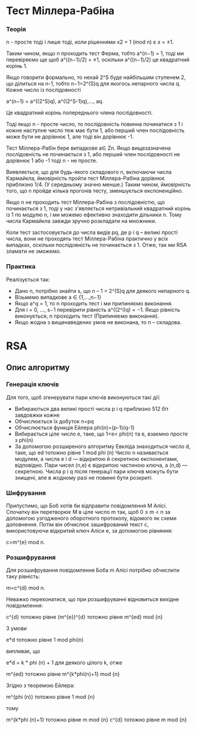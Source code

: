 # Тест Міллера-Рабіна

### Теорія

n - просте тоді і лише тоді, коли рішеннями x2 = 1 (mod n) є x = ±1. <br>
 
Таким чином, якщо n проходить тест Ферма, тобто a^(n−1) = 1, тоді ми перевіряємо ще щоб a^((n−1)/2) = ±1,
оскільки a^((n−1)/2) це квадратний корінь 1. <br>

Якщо говорити формально, то нехай 2^S буде найбільшим ступенем 2, що ділиться на n-1, тобто n−1=2^(S)q для
якогось непарного числа q. Кожне число із послідовності

a^(n−1) = a^((2^S)q), a^((2^S-1)q),…, aq.

Це квадратний корінь попереднього члена послідовності.

Тоді якщо n - просте число, то послідовність повинна починатися з 1 і кожне наступне число теж має бути 1,
або перший член послідовність може бути не дорівнює 1, але тоді він дорівнює -1.

Тест Міллера-Рабін бере випадкове a∈ Zn. Якщо вищезазначена послідовність не починається з 1, або перший член
послідовності не дорівнює 1 або -1 тоді n - не просте.

Виявляється, що для будь-якого складового n, включаючи числа Кармайкла, ймовірність пройти тест Міллера-Рабіна дорівнює
приблизно 1/4. (У середньому значно менше.) Таким чином, ймовірність того, що n пройде кілька прогонів тесту,
зменшується експоненційно.

Якщо n не проходить тест Міллера-Рабіна з послідовністю, що починається з 1, тоді у нас з'являється нетривіальний
квадратний корінь із 1 по модулю n, і ми можемо ефективно знаходити дільники n. Тому числа Кармайкла завжди зручно
розкладати на множники.

Коли тест застосовується до числа видів pq, де p і q – великі прості числа, вони не проходять тест Міллера-Рабіна
практично у всіх випадках, оскільки послідовність не починається з 1. Отже, так ми RSA зламати не зможемо.

### Практика

Реалізується так:

* Дано n, потрібно знайти s, що n – 1 = 2^(S)q для деякого непарного q.
* Візьмемо випадкове a ∈ {1,...,n−1}
* Якщо a^q = 1, то n проходить тест і ми припиняємо виконання.
* Для i = 0, ..., s−1 перевірити рівність a^((2^i)q) = −1. Якщо рівність виконується, n проходить тест
(Припиняємо виконання).
* Якщо жодна з вищенаведених умов не виконана, то n – складова.

# RSA

## Опис алгоритму

### Генерація ключів

Для того, щоб згенерувати пари ключів виконуються такі дії:

* Вибираються два великі прості числа p і q приблизно 512 біт завдовжки кожне
* Обчислюється їх добуток n=pq
* Обчислюється функція Ейлера phi(n)=(p-1)(q-1)
* Вибирається ціле число e, таке, що 1<e< phi(n) та e, взаємно просте з phi(n)
* За допомогою розширеного алгоритму Евкліда знаходиться число d, таке, що ed тотожно рівне 1 mod phi (n)
Число n називається модулем, а числа e і d — відкритою й секретною експонентами, відповідно. Пари чисел (n,e) є 
відкритою частиною ключа, а (n,d) — секретною. Числа p і q після генерації пари ключів можуть бути знищені, але в 
жодному разі не повинні бути розкриті.

### Шифрування

Припустимо, що Боб хотів би відправити повідомлення M Алісі. Спочатку він перетворює M в ціле число m так, щоб 0 ≤ m < n 
за допомогою узгодженого оборотного протоколу, відомого як схеми доповнення. Потім він обчислює зашифрований текст c, 
використовуючи відкритий ключ Аліси e, за допомогою рівняння:

c=m^{e} mod n.

### Розшифрування

Для розшифрування повідомлення Боба m Алісі потрібно обчислити таку рівність:

m=c^{d} mod n.

Неважко переконатися, що при розшифруванні відновиться вихідне повідомлення:

c^{d} тотожно рівне (m^{e})^{d} тотожно рівне m^{ed} mod {n}

З умови

e*d тотожно рівне 1 mod phi(n)

випливає, що

e*d = k * phi (n) + 1 для деякого цілого k, отже

m^{ed} тотожно рівне m^{k*phi(n)+1} mod {n}

Згідно з теоремою Ейлера:

m^{phi (n)} тотожно рівне 1 mod {n}

тому

m^{k*phi (n)+1} тотожно рівне m mod {n}
c^{d} тотожно рівне m mod {n}
